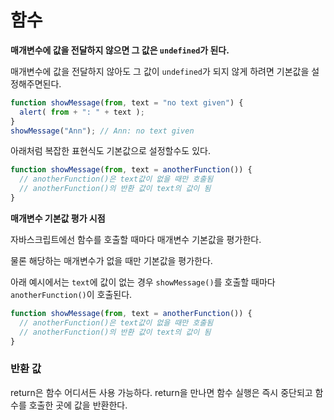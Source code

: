 # 함수

**매개변수에 값을 전달하지 않으면 그 값은 `undefined`가 된다.**

매개변수에 값을 전달하지 않아도 그 값이 `undefined`가 되지 않게 하려면 기본값을 설정해주면된다.

```javascript
function showMessage(from, text = "no text given") {
  alert( from + ": " + text );
}
showMessage("Ann"); // Ann: no text given
```
아래처럼 복잡한 표현식도 기본값으로 설정할수도 있다.
```javascript
function showMessage(from, text = anotherFunction()) {
  // anotherFunction()은 text값이 없을 때만 호출됨
  // anotherFunction()의 반환 값이 text의 값이 됨
}
```
**매개변수 기본값 평가 시점**

자바스크립트에선 함수를 호출할 때마다 매개변수 기본값을 평가한다.

물론 해당하는 매개변수가 없을 때만 기본값을 평가한다.

아래 예시에서는 `text`에 값이 없는 경우 `showMessage()`를 호출할 때마다 `anotherFunction()`이 호출된다.
```javascript
function showMessage(from, text = anotherFunction()) {
  // anotherFunction()은 text값이 없을 때만 호출됨
  // anotherFunction()의 반환 값이 text의 값이 됨
}
```

### 반환 값

return은 함수 어디서든 사용 가능하다. return을 만나면 함수 실행은 즉시 중단되고 함수를 호출한 곳에 값을 반환한다.




